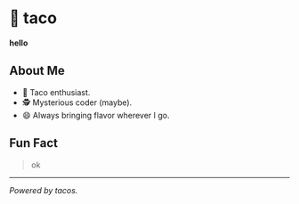 # 🌮 taco

**hello**

## About Me
- 🌮 Taco enthusiast.
- 🕵️ Mysterious coder (maybe).
- 😄 Always bringing flavor wherever I go.

## Fun Fact
> ok

---

*Powered by tacos.*
